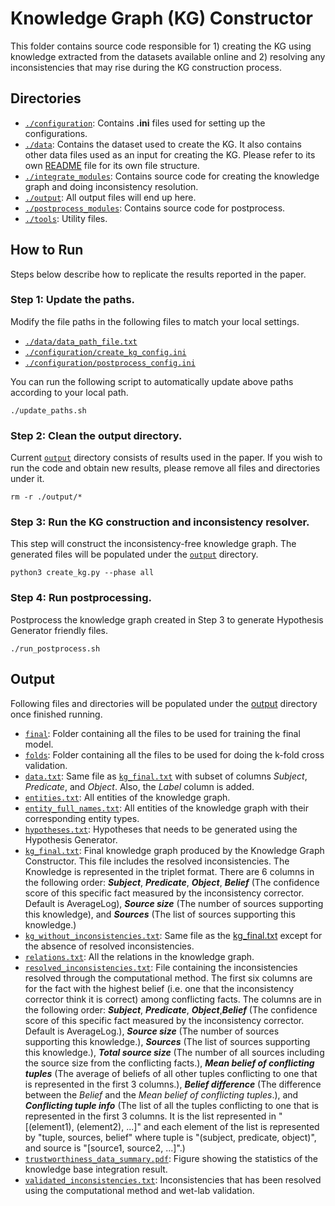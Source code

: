# Knowledge Graph (KG) Constructor
This folder contains source code responsible for 1) creating the KG using knowledge extracted from the datasets available online and 2) resolving any inconsistencies that may rise during the KG construction process.

## Directories
* <code>[./configuration](./configuration)</code>: Contains **.ini** files used for setting up the configurations.
* <code>[./data](./data)</code>: Contains the dataset used to create the KG. It also contains other data files used as an input for creating the KG. Please refer to its own [README](./data/README.md) file for its own file structure.
* <code>[./integrate_modules](./integrate_modules)</code>: Contains source code for creating the knowledge graph and doing inconsistency resolution.
* <code>[./output](./output)</code>: All output files will end up here.
* <code>[./postprocess_modules](./postprocess_modules)</code>: Contains source code for postprocess.
* <code>[./tools](./tools)</code>: Utility files.

## How to Run
Steps below describe how to replicate the results reported in the paper.

### Step 1: Update the paths.
Modify the file paths in the following files to match your local settings.

* <code>[./data/data_path_file.txt](./data/data_path_file.txt)</code>
* <code>[./configuration/create_kg_config.ini](./configuration/create_kg_config.ini)</code>
* <code>[./configuration/postprocess_config.ini](./configuration/postprocess_config.ini)</code>

You can run the following script to automatically update above paths according to your local path.
```
./update_paths.sh
```

### Step 2: Clean the output directory.
Current <code>[output](./output)</code> directory consists of results used in the paper. If you wish to run the code and obtain new results, please remove all files and directories under it.

```
rm -r ./output/*
```

### Step 3: Run the KG construction and inconsistency resolver.
This step will construct the inconsistency-free knowledge graph. The generated files will be populated under the <code>[output](./output)</code> directory.

```
python3 create_kg.py --phase all
```

### Step 4: Run postprocessing.
Postprocess the knowledge graph created in Step 3 to generate Hypothesis Generator friendly files.

```
./run_postprocess.sh
```

## Output
Following files and directories will be populated under the [output](./output)</code> directory once finished running.

* <code>[final](./output/final)</code>: Folder containing all the files to be used for training the final model.
* <code>[folds](./output/folds)</code>: Folder containing all the files to be used for doing the k-fold cross validation.
* <code>[data.txt](./output/data.txt)</code>: Same file as <code>[kg_final.txt](./output/kg_final.txt)</code> with subset of columns *Subject*, *Predicate*, and *Object*. Also, the *Label* column is added.
* <code>[entities.txt](./output/entities.txt)</code>: All entities of the knowledge graph.
* <code>[entity_full_names.txt](./output/entity_full_names.txt)</code>: All entities of the knowledge graph with their corresponding entity types.
* <code>[hypotheses.txt](./output/hypotheses.txt)</code>: Hypotheses that needs to be generated using the Hypothesis Generator.
* <code>[kg_final.txt](./output/kg_final.txt)</code>: Final knowledge graph produced by the Knowledge Graph Constructor. This file includes the resolved inconsistencies. The Knowledge is represented in the triplet format. There are 6 columns in the following order: ***Subject***, ***Predicate***, ***Object***, ***Belief*** (The confidence score of this specific fact measured by the inconsistency corrector. Default is AverageLog), ***Source size*** (The number of sources supporting this knowledge), and ***Sources*** (The list of sources supporting this knowledge.)
* <code>[kg_without_inconsistencies.txt](./output/kg_without_inconsistencies.txt)</code>: Same file as the [kg_final.txt](./output/kg_final.txt) except for the absence of resolved inconsistencies.
* <code>[relations.txt](./output/relations.txt)</code>: All the relations in the knowledge graph.
* <code>[resolved_inconsistencies.txt](./output/resolved_inconsistencies.txt)</code>: File containing the inconsistencies resolved through the computational method. The first six columns are for the fact with the highest belief (i.e. one that the inconsistency corrector think it is correct) among conflicting facts. The columns are in the following order: ***Subject***, ***Predicate***, ***Object***,***Belief*** (The confidence score of this specific fact measured by the inconsistency corrector. Default is AverageLog.), ***Source size*** (The number of sources supporting this knowledge.), ***Sources*** (The list of sources supporting this knowledge.), ***Total source size*** (The number of all sources including the source size from the conflicting facts.), ***Mean belief of conflicting tuples*** (The average of beliefs of all other tuples conflicting to one that is represented in the first 3 columns.), ***Belief difference*** (The difference between the *Belief* and the *Mean belief of conflicting tuples*.), and ***Conflicting tuple info*** (The list of all the tuples conflicting to one that is represented in the first 3 columns. It is the list represented in "[(element1), (element2), ...]" and each element of the list is represented by "tuple, sources, belief" where tuple is "(subject, predicate, object)", and source is "[source1, source2, ...]".)
* <code>[trustworthiness_data_summary.pdf](./output/trustworthiness_data_summary.pdf)</code>: Figure showing the statistics of the knowledge base integration result.
* <code>[validated_inconsistencies.txt](./output/validated_inconsistencies.txt)</code>: Inconsistencies that has been resolved using the computational method and wet-lab validation.
